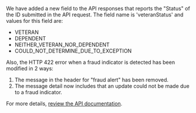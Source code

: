We have added a new field to the API responses that reports the "Status" of the ID submitted in the API request. The field name is 'veteranStatus' and values for this field are:

* VETERAN
* DEPENDENT
* NEITHER_VETERAN_NOR_DEPENDENT
* COULD_NOT_DETERMINE_DUE_TO_EXCEPTION

Also, the HTTP 422 error when a fraud indicator is detected has been modified in 2 ways:
1. The message in the header for "fraud alert" has been removed.
2. The message detail now includes that an update could not be made due to a fraud indicator.

For more details, [review the API documentation](https://developer.va.gov/explore/api/direct-deposit-management/docs?version=current).
   
